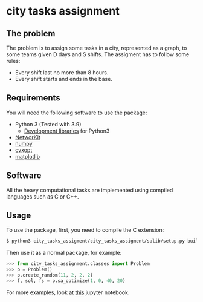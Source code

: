 # city tasks assignment

## The problem

The problem is to assign some tasks in a city, represented as a graph, to some teams given D days and S shifts. The assigment has to follow some rules:

* Every shift last no more than 8 hours.
* Every shift starts and ends in the base.

## Requirements

You will need the following software to use the package:

- Python 3 (Tested with 3.9)
    - [Development libraries](https://devguide.python.org) for Python3
- [NetworKit](https://networkit.github.io/)    
- [numpy](https://numpy.org)
- [cvxopt](http://cvxopt.org)
- [matplotlib](https://matplotlib.org)

## Software

All the heavy computational tasks are implemented using compiled languages such as C or C++. 

## Usage

To use the package, first, you need to compile the C extension:
 ```bash
 $ python3 city_tasks_assigment/city_tasks_assigment/salib/setup.py build_ext --inplace
 ```

Then use it as a normal package, for example:

```Python
>>> from city_tasks_assignment.classes import Problem
>>> p = Problem()
>>> p.create_random(11, 2, 2, 2)
>>> f, sol, fs = p.sa_optimize(1, 0, 40, 20)
```

For more examples, look at [this](plots.ipynb) jupyter notebook.